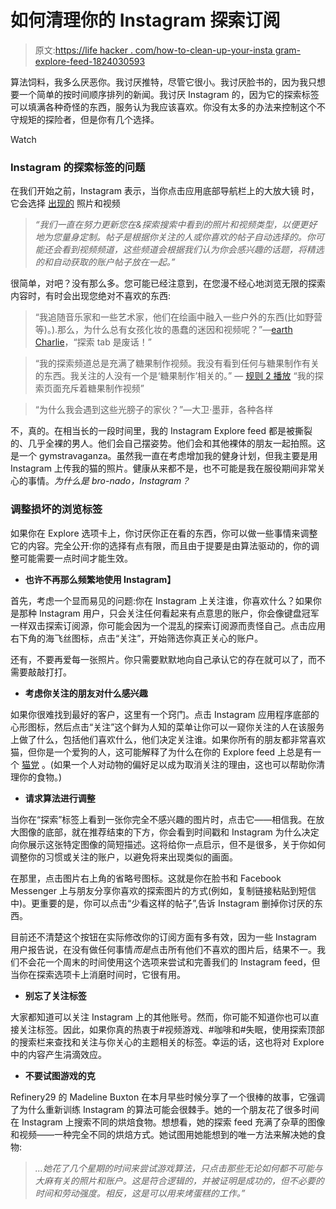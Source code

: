 # 如何清理你的 Instagram 探索订阅

> 原文:[https://life hacker . com/how-to-clean-up-your-insta gram-explore-feed-1824030593](https://lifehacker.com/how-to-clean-up-your-instagram-explore-feed-1824030593)

算法饲料，我多么厌恶你。我讨厌推特，尽管它很小。我讨厌脸书的，因为我只想要一个简单的按时间顺序排列的新闻。我讨厌 Instagram 的，因为它的探索标签可以填满各种奇怪的东西，服务认为我应该喜欢。你没有太多的办法来控制这个不守规矩的探险者，但是你有几个选择。

Watch

### Instagram 的探索标签的问题

在我们开始之前，Instagram 表示，当你点击应用底部导航栏上的大放大镜
时，它会选择 [出现的](https://help.instagram.com/487224561296752) 照片和视频

> *“我们一直在努力更新您在&探索搜索中看到的照片和视频类型，以便更好地为您量身定制。帖子是根据你关注的人或你喜欢的帖子自动选择的。你可能还会看到视频频道，这些频道会根据我们认为你会感兴趣的话题，将精选的和自动获取的账户帖子放在一起。”*

很简单，对吧？没有那么多。您可能已经注意到，在您漫不经心地浏览无限的探索内容时，有时会出现您绝对不喜欢的东西:

> “我追随音乐家和一些艺术家，他们在绘画中融入一些户外的东西(比如野营等)。).那么，为什么总有女孩化妆的愚蠢的迷因和视频呢？”—[earth Charlie](https://www.reddit.com/r/Instagram/comments/74kuap/explore_tab_is_nonsense/)，“探索 tab 是废话！”

> “我的探索频道总是充满了糖果制作视频。我没有看到任何与糖果制作有关的东西。我关注的人没有一个是‘糖果制作’相关的。” — [规则 2 播放](https://www.reddit.com/r/Instagram/comments/81b2ji/my_explore_page_is_infested_with_candy_making/) “我的探索页面充斥着糖果制作视频”

> “为什么我会遇到这些光膀子的家伙？”—大卫·墨菲，各种各样

不，真的。在相当长的一段时间里，我的 Instagram Explore feed 都是被撕裂的、几乎全裸的男人。他们会自己摆姿势。他们会和其他裸体的朋友一起拍照。这是一个 gymstravaganza。虽然我一直在考虑增加我的健身计划，但我主要是用 Instagram 上传我的猫的照片。健康从来都不是，也不可能是我在服役期间非常关心的事情。*为什么是 bro-nado，Instagram？*

### 调整损坏的浏览标签

如果你在 Explore 选项卡上，你讨厌你正在看的东西，你可以做一些事情来调整它的内容。完全公开:你的选择有点有限，而且由于提要是由算法驱动的，你的调整可能需要一点时间才能生效。

*   **也许不再那么频繁地使用 Instagram】**

首先，考虑一个显而易见的问题:你在 Instagram 上关注谁，你喜欢什么？如果你是那种 Instagram 用户，只会关注任何看起来有点意思的账户，你会像键盘冠军一样双击探索订阅源，你可能会因为一个混乱的探索订阅源而责怪自己。点击应用右下角的海飞丝图标，点击“关注”，开始筛选你真正关心的账户。

还有，不要再爱每一张照片。你只需要默默地向自己承认它的存在就可以了，而不需要敲敲打打。

*   **考虑你关注的朋友对什么感兴趣**

如果你很难找到最好的客户，这里有一个窍门。点击 Instagram 应用程序底部的心形图标，然后点击“关注”这个鲜为人知的菜单让你可以一窥你关注的人在该服务上做了什么，包括他们喜欢什么，他们决定关注谁。如果你所有的朋友都非常喜欢猫，但你是一个爱狗的人，这可能解释了为什么在你的 Explore feed 上总是有一个 [猫党](https://www.youtube.com/watch?v=aV41wQpTNSI) 。(如果一个人对动物的偏好足以成为取消关注的理由，这也可以帮助你清理你的食物。)

*   **请求算法进行调整**

当你在“探索”标签上看到一张你完全不感兴趣的图片时，点击它——相信我。在放大图像的底部，就在推荐结束的下方，你会看到时间戳和 Instagram 为什么决定向你展示这张特定图像的简短描述。这将给你一点启示，但不是很多，关于你如何调整你的习惯或关注的账户，以避免将来出现类似的画面。

在那里，点击图片右上角的省略号图标。这就是你在脸书和 Facebook Messenger 上与朋友分享你喜欢的探索图片的方式(例如，复制链接粘贴到短信中)。更重要的是，你可以点击“少看这样的帖子”,告诉 Instagram 删掉你讨厌的东西。

目前还不清楚这个按钮在实际修改你的订阅方面有多有效，因为一些 Instagram 用户报告说，在没有做任何事情*而是*点击所有他们不喜欢的图片后，结果不一。我们不会花一个周末的时间使用这个选项来尝试和完善我们的 Instagram feed，但当你在探索选项卡上消磨时间时，它很有用。

*   **别忘了关注标签**

大家都知道可以关注 Instagram 上的其他账号。然而，你可能不知道你也可以直接关注标签。因此，如果你真的热衷于#视频游戏、#咖啡和#失眠，使用探索顶部的搜索栏来查找和关注与你关心的主题相关的标签。幸运的话，这也将对 Explore 中的内容产生涓滴效应。

*   **不要试图游戏的克**

Refinery29 的 Madeline Buxton 在本月早些时候分享了一个很棒的故事，它强调了为什么重新训练 Instagram 的算法可能会很棘手。她的一个朋友花了很多时间在 Instagram 上搜索不同的烘焙食物。想想看，她的探索 feed 充满了杂草的图像和视频——一种完全不同的烘焙方式。她试图用她能想到的唯一方法来解决她的食物:

> *...她花了几个星期的时间来尝试游戏算法，只点击那些无论如何都不可能与大麻有关的照片和账户。这是符合逻辑的，并被证明是成功的，但不必要的时间和劳动强度。相反，这是可以用来烤蛋糕的工作。”*